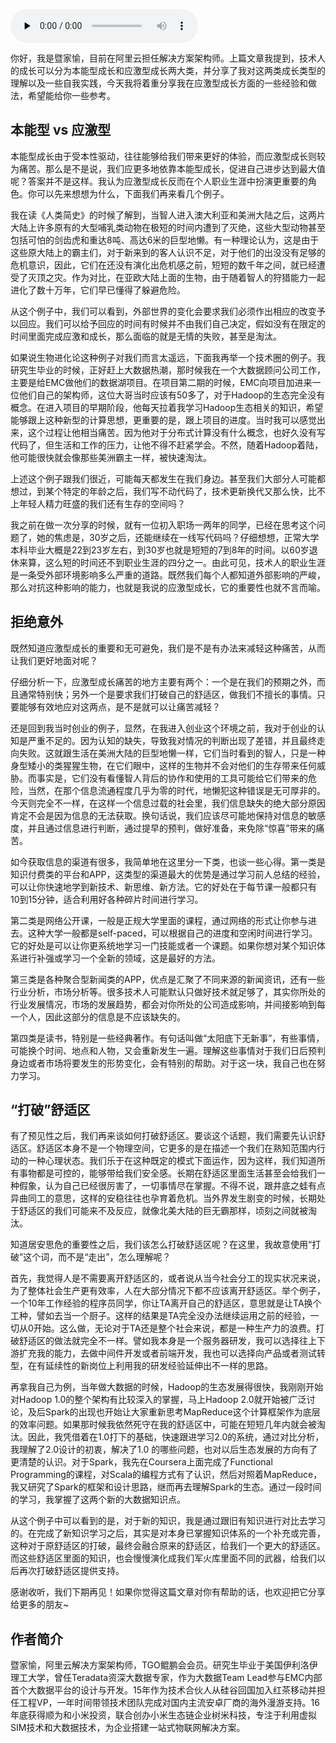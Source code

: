 <audio id="audio" title="第151讲 | 暨家愉：技术人如何快乐的自我成长（下）" controls="" preload="none"><source id="mp3" src="https://static001.geekbang.org/resource/audio/62/99/62281ffa0e9d2e5331de7242c1073399.mp3"></audio>

你好，我是暨家愉，目前在阿里云担任解决方案架构师。上篇文章我提到，技术人的成长可以分为本能型成长和应激型成长两大类，并分享了我对这两类成长类型的理解以及一些自我实践，今天我将着重分享我在应激型成长方面的一些经验和做法，希望能给你一些参考。

## 本能型 vs 应激型

本能型成长由于受本性驱动，往往能够给我们带来更好的体验，而应激型成长则较为痛苦。那么是不是说，我们应更多地依靠本能型成长，促进自己进步达到最大值呢？答案并不是这样。我认为应激型成长反而在个人职业生涯中扮演更重要的角色。你可以先来想想为什么，下面我们再来看几个例子。

我在读《人类简史》的时候了解到，当智人进入澳大利亚和美洲大陆之后，这两片大陆上许多原有的大型哺乳类动物在极短的时间内遭到了灭绝，这些大型动物甚至包括可怕的剑齿虎和重达8吨、高达6米的巨型地懒。有一种理论认为，这是由于这些原大陆上的霸主们，对于新来到的客人认识不足，对于他们的出没没有足够的危机意识，因此，它们在还没有演化出危机感之前，短短的数千年之间，就已经遭受了灭顶之灾。作为对比，在亚欧大陆上面的生物，由于随着智人的狩猎能力一起进化了数十万年，它们早已懂得了躲避危险。

从这个例子中，我们可以看到，外部世界的变化会要求我们必须作出相应的改变予以回应。我们可以给予回应的时间有时候并不由我们自己决定，假如没有在限定的时间里面完成应激和成长，那么面临的就是无情的失败，甚至是淘汰。

如果说生物进化论这种例子对我们而言太遥远，下面我再举一个技术圈的例子。我研究生毕业的时候，正好赶上大数据热潮，那时候我在一个大数据顾问公司工作，主要是给EMC做他们的数据湖项目。在项目第二期的时候，EMC向项目加进来一位他们自己的架构师，这位大哥当时应该有50多了，对于Hadoop的生态完全没有概念。在进入项目的早期阶段，他每天拉着我学习Hadoop生态相关的知识，希望能够跟上这种新型的计算思想，更重要的是，跟上项目的进度。当时我可以感觉出来，这个过程让他相当痛苦。因为他对于分布式计算没有什么概念，也好久没有写代码了，但生活和工作的压力，让他不得不赶紧学会。不然，随着Hadoop着陆，他可能很快就会像那些美洲霸主一样，被快速淘汰。

上述这个例子跟我们很近，可能每天都发生在我们身边。甚至我们大部分人可能都想过，到某个特定的年龄之后，我们写不动代码了，技术更新换代又那么快，比不上年轻人精力旺盛的我们还有生存的空间吗？

我之前在做一次分享的时候，就有一位初入职场一两年的同学，已经在思考这个问题了，她的焦虑是，30岁之后，还能继续在一线写代码吗？仔细想想，正常大学本科毕业大概是22到23岁左右，到30岁也就是短短的7到8年的时间。以60岁退休来算，这么短的时间还不到职业生涯的四分之一。由此可见，技术人的职业生涯是一条受外部环境影响多么严重的道路。既然我们每个人都知道外部影响的严峻，那么对抗这种影响的能力，也就是我说的应激型成长，它的重要性也就不言而喻。

## 拒绝意外

既然知道应激型成长的重要和无可避免，我们是不是有办法来减轻这种痛苦，从而让我们更好地面对呢？

仔细分析一下，应激型成长痛苦的地方主要有两个：一个是在我们的预期之外，而且通常特别快；另外一个是要求我们打破自己的舒适区，做我们不擅长的事情。只要能够有效地应对这两点，是不是就可以让痛苦减轻？

还是回到我当时创业的例子，显然，在我进入创业这个环境之前，我对于创业的认知是严重不足的。因为认知的缺失，导致我对情况的判断出现了差错，并且最终走向失败。这就跟生活在美洲大陆的巨型地懒一样，它们当时看到的智人，只是一种身型矮小的类猩猩生物，在它们眼中，这样的生物并不会对他们的生存带来任何威胁。而事实是，它们没有看懂智人背后的协作和使用的工具可能给它们带来的危险，当然，在那个信息流通程度几乎为零的时代，地懒犯这种错误是无可厚非的。今天则完全不一样，在这样一个信息过载的社会里，我们信息缺失的绝大部分原因肯定不会是因为信息的无法获取。换句话说，我们应该尽可能地保持对信息的敏感度，并且通过信息进行判断，通过提早的预判，做好准备，来免除“惊喜”带来的痛苦。

如今获取信息的渠道有很多，我简单地在这里分一下类，也谈一些心得。第一类是知识付费类的平台和APP，这类型的渠道最大的优势是通过学习前人总结的经验，可以让你快速地学到新技术、新思维、新方法。它的好处在于每节课一般都只有10到15分钟，适合利用好各种碎片时间进行学习。

第二类是网络公开课，一般是正规大学里面的课程，通过网络的形式让你参与进去。这种大学一般都是self-paced，可以根据自己的进度和空闲时间进行学习。它的好处是可以让你更系统地学习一门技能或者一个课题。如果你想对某个知识体系进行补强或学习一个全新的领域，这是最好的方法。

第三类是各种聚合型新闻类的APP，优点是汇聚了不同来源的新闻资讯，还有一些行业分析，市场分析等。很多技术人可能默认只做好技术就足够了，其实你所处的行业发展情况，市场的发展趋势，都会对你所处的公司造成影响，并间接影响到每一个人，因此这部分的信息是不应该缺失的。

第四类是读书，特别是一些经典著作。有句话叫做“太阳底下无新事”，有些事情，可能换个时间、地点和人物，又会重新发生一遍。理解这些事情对于我们日后预判身边或者市场将要发生的形势变化，会有特别的帮助。对于这一块，我自己也在努力学习。

## “打破”舒适区

有了预见性之后，我们再来谈如何打破舒适区。要谈这个话题，我们需要先认识舒适区。舒适区本身不是一个物理空间，它更多的是在描述一个我们在熟知范围内行动的一种心理状态。我们乐于在这种既定的模式下面运作，因为这样，我们知道所有事物都是可控的，能够带给我们安全感。长期在舒适区里面生活甚至会给我们一种假象，认为自己已经很厉害了，一切事情尽在掌握。不得不说，跟井底之蛙有点异曲同工的意思，这样的安稳往往也孕育着危机。当外界发生剧变的时候，长期处于舒适区的我们可能来不及反应，就像北美大陆的巨无霸那样，顷刻之间就被淘汰。

知道居安思危的重要性之后，我们该怎么打破舒适区呢？在这里，我故意使用“打破”这个词，而不是“走出”，怎么理解呢？

首先，我觉得人是不需要离开舒适区的，或者说从当今社会分工的现实状况来说，为了整体社会生产更有效率，人在大部分情况下都不应该离开舒适区。举个例子，一个10年工作经验的程序员同学，你让TA离开自己的舒适区，意思就是让TA换个工种，譬如去当一个厨子。这样的结果是TA完全没办法继续运用之前的经验，一切从0开始。这么做，无论对于TA还是整个社会来说，都是一种生产力的浪费。打破舒适区的做法就完全不一样。譬如我本身是一个服务器研发，我可以选择往上下游扩充我的能力，去做中间件开发或者前端开发，我也可以选择向产品或者测试转型，在有延续性的新岗位上利用我的研发经验延伸出不一样的思路。

再拿我自己为例，当年做大数据的时候，Hadoop的生态发展得很快，我刚刚开始对Hadoop 1.0的整个架构有比较深入的掌握，马上Hadoop 2.0就开始被广泛讨论，及后Spark的出现也开始让大家重新思考MapReduce这个计算框架作为底层的效率问题。如果那时候我依然死守在我的舒适区中，可能在短短几年内就会被淘汰。因此，我凭借着在1.0打下的基础，快速跟进学习2.0的系统，通过对比分析，我理解了2.0设计的初衷，解决了1.0 的哪些问题，也对以后生态发展的方向有了更清楚的认识。对于Spark，我先在Coursera上面完成了Functional Programming的课程，对Scala的编程方式有了认识，然后对照着MapReduce，我又研究了Spark的框架和设计思路，继而再去理解Spark的生态。通过一段时间的学习，我掌握了这两个新的大数据知识点。

从这个例子中可以看到的是，对于新的知识，我是通过跟旧有知识进行对比去学习的。在完成了新知识学习之后，其实是对本身已掌握知识体系的一个补充或完善，这种对于原舒适区的打破，最终会融合原来的舒适区，给我们一个更大的舒适区。而这些舒适区里面的知识，也会慢慢演化成我们军火库里面不同的武器，给我们以后再次打破舒适区提供支持。

感谢收听，我们下期再见！如果你觉得这篇文章对你有帮助的话，也欢迎把它分享给更多的朋友~

## 作者简介

暨家愉，阿里云解决方案架构师，TGO鲲鹏会会员。研究生毕业于美国伊利洛伊理工大学，曾任Teradata资深大数据专家，作为大数据Team Lead参与EMC内部首个大数据平台的设计与开发。15年作为技术合伙人从硅谷回国加入红茶移动并担任工程VP，一年时间带领技术团队完成对国内主流安卓厂商的海外漫游支持。16年底获得顺为和小米投资，联合创办小米生态链企业树米科技，专注于利用虚拟SIM技术和大数据技术，为企业搭建一站式物联网解决方案。


